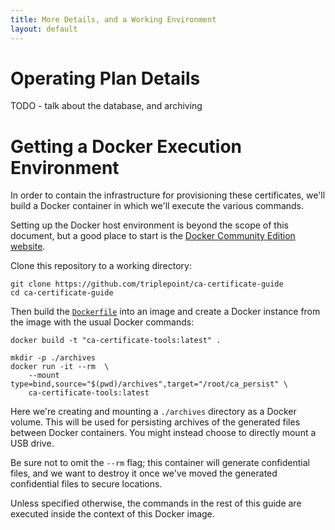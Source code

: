 ```yaml
---
title: More Details, and a Working Environment
layout: default
---
```


# Operating Plan Details
TODO - talk about the database, and archiving


# Getting a Docker Execution Environment
In order to contain the infrastructure for provisioning these certificates, we'll build a Docker container in which we'll execute the various commands.

Setting up the Docker host environment is beyond the scope of this document, but a good place to start is the [Docker Community Edition website](https://www.docker.com/community-edition).

Clone this repository to a working directory:
``` shell
git clone https://github.com/triplepoint/ca-certificate-guide
cd ca-certificate-guide
```

Then build the [`Dockerfile`](https://github.com/triplepoint/ca-certificate-guide/blob/master/Dockerfile) into an image and create a Docker instance from the image with the usual Docker commands:
``` shell
docker build -t "ca-certificate-tools:latest" .

mkdir -p ./archives
docker run -it --rm  \
    --mount type=bind,source="$(pwd)/archives",target="/root/ca_persist" \
    ca-certificate-tools:latest
```
Here we're creating and mounting a `./archives` directory as a Docker volume.  This will be used for persisting archives of the generated files between Docker containers.  You might instead choose to directly mount a USB drive.

Be sure not to omit the `--rm` flag; this container will generate confidential files, and we want to destroy it once we've moved the generated confidential files to secure locations.

Unless specified otherwise, the commands in the rest of this guide are executed inside the context of this Docker image.
